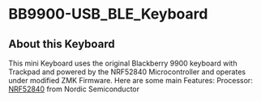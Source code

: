 # BB9900-USB_BLE_Keyboard
## About this Keyboard

This mini Keyboard uses the original Blackberry 9900 keyboard with Trackpad and powered by the NRF52840 Microcontroller and operates under modified ZMK Firmware. Here are some main Features:
Processor: [NRF52840](https://www.nordicsemi.com/products/nrf52840) from Nordic Semiconductor

